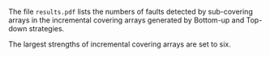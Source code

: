 The file `results.pdf` lists the numbers of faults detected by sub-covering arrays in the incremental covering arrays generated by Bottom-up and Top-down strategies.

The largest strengths of incremental covering arrays  are set to six.
